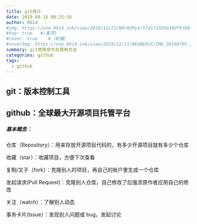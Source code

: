 ```yaml
---
title: git简介
date: 2019-08-16 08:25:16
author: 0514
#img: https://one.0514.ink/view/2019/12/21/NMr02MyX/57d172326e39dfbf60fcdb795a08e758.jpg
#top: true   #(置顶)
#cover: true    #（轮播）
#coverImg: https://one.0514.ink/view/2019/12/21/WEQNERiF/IMG_20180705_173106.jpg
summary: git常用命令及使用方法
categories: github
tags:
  - github
---
```


## git：版本控制工具

## github：全球最大开源项目托管平台

##### 基本概念：

仓库（Repository）：用来存放开源项目代码的，有多少开源项目就有多少个仓库

收藏（star）：收藏项目，方便下次查看

复制/叉子（fork）：克隆别人的项目，再自己的账户里生成一个仓库

发起请求(Pull Request)：克隆别人仓库，自己修改了后强求原作者应用自己的修改

关注（watch）：了解别人动态

事务卡片(lssue）：发现别人问题或 bug，发起讨论
